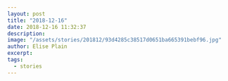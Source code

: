 ```yaml
---
layout: post
title: "2018-12-16"
date: 2018-12-16 11:32:37
description: 
image: "/assets/stories/201812/93d4285c38517d0651ba665391bebf96.jpg"
author: Elise Plain
excerpt: 
tags: 
  - stories
---
```



<p></p>
